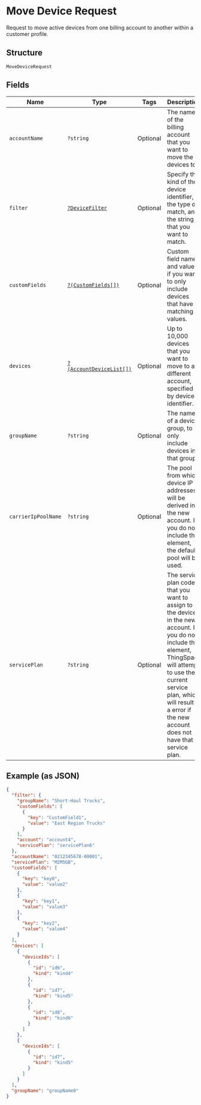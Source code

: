 
# Move Device Request

Request to move active devices from one billing account to another within a customer profile.

## Structure

`MoveDeviceRequest`

## Fields

| Name | Type | Tags | Description | Getter | Setter |
|  --- | --- | --- | --- | --- | --- |
| `accountName` | `?string` | Optional | The name of the billing account that you want to move the devices to. | getAccountName(): ?string | setAccountName(?string accountName): void |
| `filter` | [`?DeviceFilter`](../../doc/models/device-filter.md) | Optional | Specify the kind of the device identifier, the type of match, and the string that you want to match. | getFilter(): ?DeviceFilter | setFilter(?DeviceFilter filter): void |
| `customFields` | [`?(CustomFields[])`](../../doc/models/custom-fields.md) | Optional | Custom field names and values, if you want to only include devices that have matching values. | getCustomFields(): ?array | setCustomFields(?array customFields): void |
| `devices` | [`?(AccountDeviceList[])`](../../doc/models/account-device-list.md) | Optional | Up to 10,000 devices that you want to move to a different account, specified by device identifier. | getDevices(): ?array | setDevices(?array devices): void |
| `groupName` | `?string` | Optional | The name of a device group, to only include devices in that group. | getGroupName(): ?string | setGroupName(?string groupName): void |
| `carrierIpPoolName` | `?string` | Optional | The pool from which device IP addresses will be derived in the new account. If you do not include this element, the default pool will be used. | getCarrierIpPoolName(): ?string | setCarrierIpPoolName(?string carrierIpPoolName): void |
| `servicePlan` | `?string` | Optional | The service plan code that you want to assign to the devices in the new account. If you do not include this element, ThingSpace will attempt to use the current service plan, which will result in a error if the new account does not have that service plan. | getServicePlan(): ?string | setServicePlan(?string servicePlan): void |

## Example (as JSON)

```json
{
  "filter": {
    "groupName": "Short-Haul Trucks",
    "customFields": [
      {
        "key": "CustomField1",
        "value": "East Region Trucks"
      }
    ],
    "account": "account4",
    "servicePlan": "servicePlan6"
  },
  "accountName": "0212345678-00001",
  "servicePlan": "M2M5GB",
  "customFields": [
    {
      "key": "key0",
      "value": "value2"
    },
    {
      "key": "key1",
      "value": "value3"
    },
    {
      "key": "key2",
      "value": "value4"
    }
  ],
  "devices": [
    {
      "deviceIds": [
        {
          "id": "id6",
          "kind": "kind4"
        },
        {
          "id": "id7",
          "kind": "kind5"
        },
        {
          "id": "id8",
          "kind": "kind6"
        }
      ]
    },
    {
      "deviceIds": [
        {
          "id": "id7",
          "kind": "kind5"
        }
      ]
    }
  ],
  "groupName": "groupName0"
}
```

